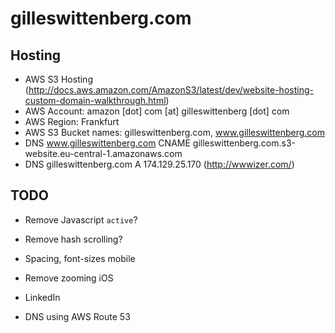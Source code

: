 # gilleswittenberg.com

## Hosting

- AWS S3 Hosting (http://docs.aws.amazon.com/AmazonS3/latest/dev/website-hosting-custom-domain-walkthrough.html)
- AWS Account: amazon [dot] com [at] gilleswittenberg [dot] com
- AWS Region: Frankfurt
- AWS S3 Bucket names: gilleswittenberg.com, www.gilleswittenberg.com
- DNS www.gilleswittenberg.com CNAME gilleswittenberg.com.s3-website.eu-central-1.amazonaws.com
- DNS gilleswittenberg.com A 174.129.25.170 (http://wwwizer.com/)


## TODO

- Remove Javascript `active`?
- Remove hash scrolling?
- Spacing, font-sizes mobile
- Remove zooming iOS

- LinkedIn
- DNS using AWS Route 53
